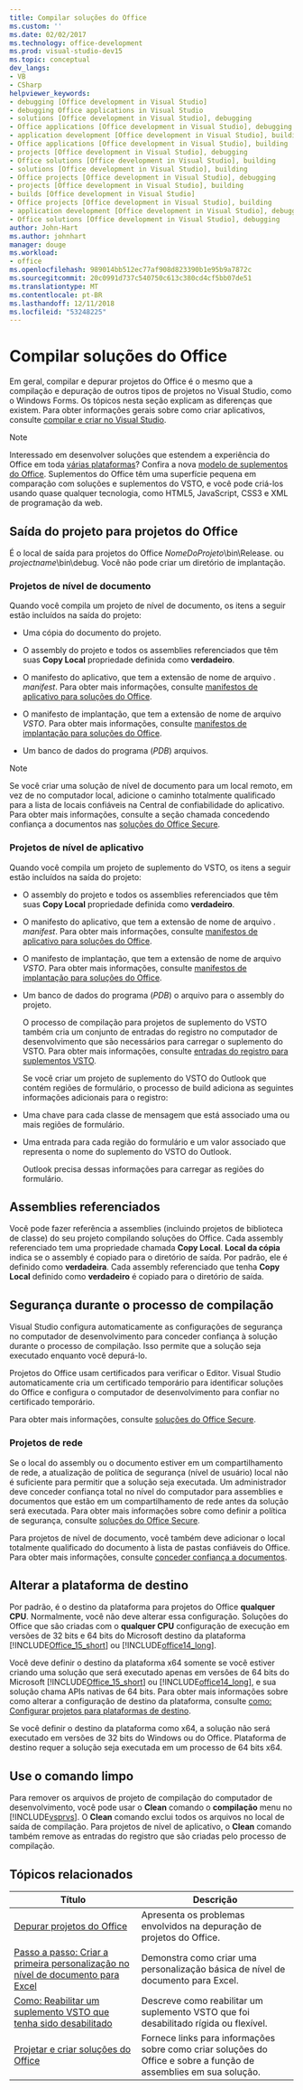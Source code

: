 ```yaml
---
title: Compilar soluções do Office
ms.custom: ''
ms.date: 02/02/2017
ms.technology: office-development
ms.prod: visual-studio-dev15
ms.topic: conceptual
dev_langs:
- VB
- CSharp
helpviewer_keywords:
- debugging [Office development in Visual Studio]
- debugging Office applications in Visual Studio
- solutions [Office development in Visual Studio], debugging
- Office applications [Office development in Visual Studio], debugging
- application development [Office development in Visual Studio], building
- Office applications [Office development in Visual Studio], building
- projects [Office development in Visual Studio], debugging
- Office solutions [Office development in Visual Studio], building
- solutions [Office development in Visual Studio], building
- Office projects [Office development in Visual Studio], debugging
- projects [Office development in Visual Studio], building
- builds [Office development in Visual Studio]
- Office projects [Office development in Visual Studio], building
- application development [Office development in Visual Studio], debugging
- Office solutions [Office development in Visual Studio], debugging
author: John-Hart
ms.author: johnhart
manager: douge
ms.workload:
- office
ms.openlocfilehash: 989014bb512ec77af908d823390b1e95b9a7872c
ms.sourcegitcommit: 20c0991d737c540750c613c380cd4cf5bb07de51
ms.translationtype: MT
ms.contentlocale: pt-BR
ms.lasthandoff: 12/11/2018
ms.locfileid: "53248225"
---
```

# <a name="build-office-solutions"></a>Compilar soluções do Office
  Em geral, compilar e depurar projetos do Office é o mesmo que a compilação e depuração de outros tipos de projetos no Visual Studio, como o Windows Forms. Os tópicos nesta seção explicam as diferenças que existem. Para obter informações gerais sobre como criar aplicativos, consulte [compilar e criar no Visual Studio](/visualstudio/ide/compiling-and-building-in-visual-studio).  
  
> [!NOTE]  
>  Interessado em desenvolver soluções que estendem a experiência do Office em toda [várias plataformas](https://dev.office.com/add-in-availability)? Confira a nova [modelo de suplementos do Office](https://dev.office.com/docs/add-ins/overview/office-add-ins). Suplementos do Office têm uma superfície pequena em comparação com soluções e suplementos do VSTO, e você pode criá-los usando quase qualquer tecnologia, como HTML5, JavaScript, CSS3 e XML de programação da web.  
  
## <a name="project-output-for-office-projects"></a>Saída do projeto para projetos do Office  
 É o local de saída para projetos do Office *NomeDoProjeto*\bin\Release. ou *projectname*\bin\debug. Você não pode criar um diretório de implantação.  
  
### <a name="document-level-projects"></a>Projetos de nível de documento  
 Quando você compila um projeto de nível de documento, os itens a seguir estão incluídos na saída do projeto:  
  
-   Uma cópia do documento do projeto.  
  
-   O assembly do projeto e todos os assemblies referenciados que têm suas **Copy Local** propriedade definida como **verdadeiro**.  
  
-   O manifesto do aplicativo, que tem a extensão de nome de arquivo *. manifest*. Para obter mais informações, consulte [manifestos de aplicativo para soluções do Office](../vsto/application-manifests-for-office-solutions.md).  
  
-   O manifesto de implantação, que tem a extensão de nome de arquivo *VSTO*. Para obter mais informações, consulte [manifestos de implantação para soluções do Office](../vsto/deployment-manifests-for-office-solutions.md).  
  
-   Um banco de dados do programa (*PDB*) arquivos.  
  
> [!NOTE]  
>  Se você criar uma solução de nível de documento para um local remoto, em vez de no computador local, adicione o caminho totalmente qualificado para a lista de locais confiáveis na Central de confiabilidade do aplicativo. Para obter mais informações, consulte a seção chamada concedendo confiança a documentos nas [soluções do Office Secure](../vsto/securing-office-solutions.md).  
  
### <a name="application-level-projects"></a>Projetos de nível de aplicativo  
 Quando você compila um projeto de suplemento do VSTO, os itens a seguir estão incluídos na saída do projeto:  
  
- O assembly do projeto e todos os assemblies referenciados que têm suas **Copy Local** propriedade definida como **verdadeiro**.  
  
- O manifesto do aplicativo, que tem a extensão de nome de arquivo *. manifest*. Para obter mais informações, consulte [manifestos de aplicativo para soluções do Office](../vsto/application-manifests-for-office-solutions.md).  
  
- O manifesto de implantação, que tem a extensão de nome de arquivo *VSTO*. Para obter mais informações, consulte [manifestos de implantação para soluções do Office](../vsto/deployment-manifests-for-office-solutions.md).  
  
- Um banco de dados do programa (*PDB*) o arquivo para o assembly do projeto.  
  
  O processo de compilação para projetos de suplemento do VSTO também cria um conjunto de entradas do registro no computador de desenvolvimento que são necessários para carregar o suplemento do VSTO. Para obter mais informações, consulte [entradas do registro para suplementos VSTO](../vsto/registry-entries-for-vsto-add-ins.md).  
  
  Se você criar um projeto de suplemento do VSTO do Outlook que contém regiões de formulário, o processo de build adiciona as seguintes informações adicionais para o registro:  
  
- Uma chave para cada classe de mensagem que está associado uma ou mais regiões de formulário.  
  
- Uma entrada para cada região do formulário e um valor associado que representa o nome do suplemento do VSTO do Outlook.  
  
  Outlook precisa dessas informações para carregar as regiões do formulário.  
  
## <a name="referenced-assemblies"></a>Assemblies referenciados  
 Você pode fazer referência a assemblies (incluindo projetos de biblioteca de classe) do seu projeto compilando soluções do Office. Cada assembly referenciado tem uma propriedade chamada **Copy Local**. **Local da cópia** indica se o assembly é copiado para o diretório de saída. Por padrão, ele é definido como **verdadeira**. Cada assembly referenciado que tenha **Copy Local** definido como **verdadeiro** é copiado para o diretório de saída.  
  
## <a name="security-during-the-build-process"></a>Segurança durante o processo de compilação  
 Visual Studio configura automaticamente as configurações de segurança no computador de desenvolvimento para conceder confiança à solução durante o processo de compilação. Isso permite que a solução seja executado enquanto você depurá-lo.  
  
 Projetos do Office usam certificados para verificar o Editor. Visual Studio automaticamente cria um certificado temporário para identificar soluções do Office e configura o computador de desenvolvimento para confiar no certificado temporário.  
  
 Para obter mais informações, consulte [soluções do Office Secure](../vsto/securing-office-solutions.md).  
  
### <a name="network-projects"></a>Projetos de rede  
 Se o local do assembly ou o documento estiver em um compartilhamento de rede, a atualização de política de segurança (nível de usuário) local não é suficiente para permitir que a solução seja executada. Um administrador deve conceder confiança total no nível do computador para assemblies e documentos que estão em um compartilhamento de rede antes da solução será executada. Para obter mais informações sobre como definir a política de segurança, consulte [soluções do Office Secure](../vsto/securing-office-solutions.md).  
  
 Para projetos de nível de documento, você também deve adicionar o local totalmente qualificado do documento à lista de pastas confiáveis do Office. Para obter mais informações, consulte [conceder confiança a documentos](../vsto/granting-trust-to-documents.md).  
  
## <a name="change-the-platform-target"></a>Alterar a plataforma de destino  
 Por padrão, é o destino da plataforma para projetos do Office **qualquer CPU**. Normalmente, você não deve alterar essa configuração. Soluções do Office que são criadas com o **qualquer CPU** configuração de execução em versões de 32 bits e 64 bits do Microsoft destino da plataforma [!INCLUDE[Office_15_short](../vsto/includes/office-15-short-md.md)] ou [!INCLUDE[office14_long](../vsto/includes/office14-long-md.md)].  
  
 Você deve definir o destino da plataforma x64 somente se você estiver criando uma solução que será executado apenas em versões de 64 bits do Microsoft [!INCLUDE[Office_15_short](../vsto/includes/office-15-short-md.md)] ou [!INCLUDE[office14_long](../vsto/includes/office14-long-md.md)], e sua solução chama APIs nativas de 64 bits. Para obter mais informações sobre como alterar a configuração de destino da plataforma, consulte [como: Configurar projetos para plataformas de destino](../ide/how-to-configure-projects-to-target-platforms.md).  
  
 Se você definir o destino da plataforma como x64, a solução não será executado em versões de 32 bits do Windows ou do Office. Plataforma de destino requer a solução seja executada em um processo de 64 bits x64.  
  
## <a name="use-the-clean-command"></a>Use o comando limpo  
 Para remover os arquivos de projeto de compilação do computador de desenvolvimento, você pode usar o **Clean** comando o **compilação** menu no [!INCLUDE[vsprvs](../sharepoint/includes/vsprvs-md.md)]. O **Clean** comando exclui todos os arquivos no local de saída de compilação. Para projetos de nível de aplicativo, o **Clean** comando também remove as entradas do registro que são criadas pelo processo de compilação.  
  
## <a name="related-topics"></a>Tópicos relacionados  
  
|Título|Descrição|  
|-----------|-----------------|  
|[Depurar projetos do Office](../vsto/debugging-office-projects.md)|Apresenta os problemas envolvidos na depuração de projetos do Office.|  
|[Passo a passo: Criar a primeira personalização no nível de documento para Excel](../vsto/walkthrough-creating-your-first-document-level-customization-for-excel.md)|Demonstra como criar uma personalização básica de nível de documento para Excel.|  
|[Como: Reabilitar um suplemento VSTO que tenha sido desabilitado](../vsto/how-to-re-enable-a-vsto-add-in-that-has-been-disabled.md)|Descreve como reabilitar um suplemento VSTO que foi desabilitado rígida ou flexível.|  
|[Projetar e criar soluções do Office](../vsto/designing-and-creating-office-solutions.md)|Fornece links para informações sobre como criar soluções do Office e sobre a função de assemblies em sua solução.|  
  
  